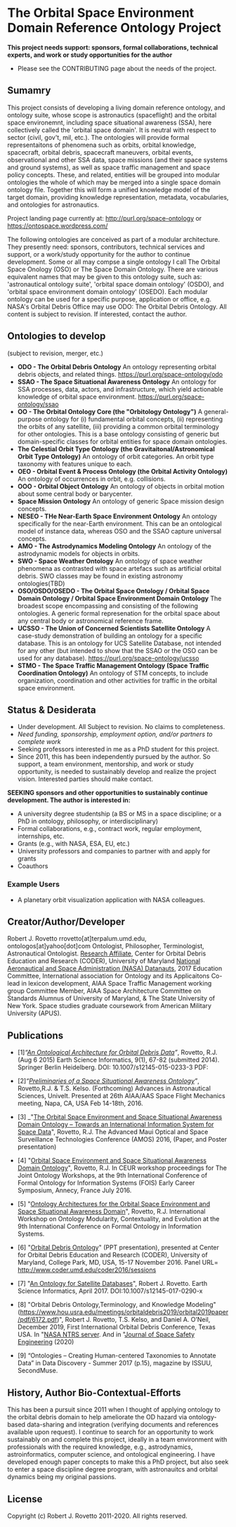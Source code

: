 # The Orbital Space Environment Domain Reference Ontology Project

**This project needs support: sponsors, formal collaborations, technical experts, and work or study opportunities for the author**
* Please see the CONTRIBUTING page about the needs of the project.

## Sumamry
This project consists of developing a living domain reference ontology, and ontology suite, whose scope is astronautics (spaceflight) and the orbital space environemnt, including space situational awareness (SSA), here collectively called the 'orbital space domain'. It is neutral with respect to sector (civil, gov't, mil, etc.). The ontologies will provide formal representaitons of phenomena such as orbits, orbital knowledge, spacecraft, orbital debris, spacecraft maneuvers, orbital events, observational and other SSA data, space missions (and their space systems and ground systems), as well as space traffic management and space policy concepts. These, and related, entities will be grouped into modular ontologies the whole of which may be merged into a single space domain ontology file. Together this will form a unified knowledge model of the target domain, providing knowledge representation, metadata, vocabularies, and ontologies for astronautics.  

Project landing page currently at: 
http://purl.org/space-ontology or 
https://ontospace.wordpress.com/

The following ontologies are conceived as part of a modular architecture. They presently need: sponsors, contributors, technical services and support, or a work/study opportunity for the author to continue development. Some or all may compse a single ontology I call The Orbital Space Onology (OSO) or The Space Domain Ontology. There are various equivalent names that may be given to this ontology suite, such as: 'astronautical ontology suite', 'orbital space domain ontology' (OSDO), and 'orbital space environment domain ontology' (OSEDO). Each modular ontology can be used for a specific purpose, application or office, e.g. NASA's Orbital Debris Office may use ODO: The Orbital Debris Ontology. All content is subject to revision. If interested, contact the author.

## Ontologies to develop
(subject to revision, merger, etc.)

* **ODO - The Orbital Debris Ontology**
  An ontology representing orbital debris objects, and related things.
  https://purl.org/space-ontology/odo
* **SSAO - The Space Situational Awareness Ontology**
  An ontology for SSA processes, data, actors, and infrastructure, which yield actionable knowledge of orbital space environment.
  https://purl.org/space-ontology/ssao
* **OO - The Orbital Ontology Core (the "Orbitology Ontology")**
  A general-purpose ontology for (i) fundamental orbital concepts, (ii) representing the orbits of any satellite, (iii) providing a common orbital terminology for other ontologies. This is a base ontology consisting of generic but domain-specific classes for orbital entities for space domain ontologies. 
* **The Celestial Orbit Type Ontology (the Gravitaitonal/Astronomical Orbit Type Ontology)**
An ontology of orbit categories. An orbit type taxonomy with features unique to each.
* **OEO - Orbital Event & Process Ontology (the Orbital Activity Ontology)**
  An ontology of occurrences in orbit, e.g. collisions.
* **OOO - Orbital Object Ontology**
  An ontology of objects in orbital motion about some central body or barycenter. 
* **Space Mission Ontology**
  An ontology of generic Space mission design concepts.
* **NESEO - THe Near-Earth Space Environment Ontology**
  An ontology specifically for the near-Earth environment. This can be an ontological model of instance data, whereas OSO and the SSAO capture universal concepts. 
* **AMO - The Astrodynamics Modeling Ontology**
  An ontology of the astrodynamic models for objects in orbits. 
* **SWO - Space Weather Ontology**
  An ontology of space weather phenomena as contrasted with space artefacs such as artificial orbital debris. 
  SWO classes may be found in existing astronomy ontologies(TBD)  
* **OSO/OSDO/OSEDO - The Orbital Space Ontology / Orbital Space Domain Ontology / Orbital Space Environment Domain Ontology**
  The broadest scope encompassing and consisting of the following ontologies. A generic formal represenation for the orbital space about any central body or 
  astronomical reference frame.  
* **UCSSO - The Union of Concerned Scientists Satellite Ontology**
  A case-study demonstration of building an ontology for a specific database. This is an ontology for UCS Satellite Database, not intended for any other (but intended to show that the SSAO or the OSO can be used for any database). 
  https://purl.org/space-ontology/ucsso
* **STMO - The Space Traffic Management Ontology (Space Traffic Coordination Ontology)**
  An ontology of STM concepts, to include organization, coordination and other activities for traffic in the orbital space environment. 

## Status & Desiderata
* Under development. All Subject to revision. No claims to completeness.
* _Need funding, sponsorship, employment option, and/or partners to complete work_ 
* Seeking professors interested in me as a PhD student for this project.
* Since 2011, this has been independently pursued by the author. So support, a team environment, mentorship, and work or study opportunity, is needed to sustainably develop and realize the project vision. Interested parties should make contact.

**SEEKING sponsors and other opportunities to sustainably continue development. The author is interested in:**
* A university degree studentship (a BS or MS in a space discipline; or a PhD in ontology, philosophy, or interdisciplinary) 
* Formal collaborations, e.g., contract work, regular employment, internships, etc.
* Grants (e.g., with NASA, ESA, EU, etc.)
* University professors and companies to partner with and apply for grants 
* Coauthors

### Example Users
* A planetary orbit visualization application with NASA colleagues.

## Creator/Author/Developer
Robert J. Rovetto
rrovetto[at]terpalum.umd.edu, ontologos[at]yahoo[dot]com
Ontologist, Philosopher, Terminologist, Astronautical Ontologist.
[Research Affiliate](http://www.coder.umd.edu/node/287), Center for Orbital Debris Education and Research (CODER), University of Maryland
[National Aeronautical and Space Administration (NASA) Datanauts](https://open.nasa.gov/explore/datanauts/2017/spring/), 2017
Education Committee, International association for Ontology and its Applicaitons
Co-lead in lexicon development, AIAA Space Traffic Management working group
Committee Member, AIAA Space Architecture Committee on Standards
Alumnus of University of Maryland, & The State University of New York. 
Space studies graduate coursework from American Military University (APUS).

## Publications
* [1]_“[An Ontological Architecture for Orbital Debris Data](http://link.springer.com/article/10.1007/s12145-015-0233-3)”_, Rovetto, R.J. (Aug 6 2015) Earth Science Informatics, 9(1), 67-82 (submitted 2014). Springer Berlin Heidelberg. DOI: 10.1007/s12145-015-0233-3
PDF: 

* [2]_“[Preliminaries of a Space Situational Awareness Ontology](https://arxiv.org/ftp/arxiv/papers/1606/1606.01924.pdf)”_, Rovetto,R.J. & T.S. Kelso. (Forthcoming) Advances in Astronautical Sciences, Univelt. Presented at 26th AIAA/AAS Space Flight Mechanics meeting, Napa, CA, USA Feb 14-18th, 2016.

* [3] _"[The Orbital Space Environment and Space Situational Awareness Domain Ontology – Towards an International Information System for Space Data](http://www.amostech.com/TechnicalPapers/2016/Poster/Rovetto.pdf)", Rovetto, R.J. The Advanced Maui Optical and Space Surveillance Technologies Conference (AMOS) 2016, (Paper, and Poster presentation)

* [4] "[Orbital Space Environment and Space Situational Awareness Domain Ontology](http://ceur-ws.org/Vol-1660/ecs-paper1.pdf)", Rovetto, R.J. In CEUR workshop proceedings for The Joint Ontology Workshops, at the 9th International Conference of Formal Ontology for Information Systems (FOIS) Early Career Symposium, Annecy, France July 2016.

* [5] "[Ontology Architectures for the Orbital Space Environment and Space Situational Awareness Domain](http://ceur-ws.org/Vol-1660/womocoe-paper3.pdf)", Rovetto, R.J. International Workshop on Ontology Modularity, Contextuality, and Evolution at the 9th International Conference on Formal Ontology in Information Systems.

* [6] "[Orbital Debris Ontology](http://dx.doi.org/10.13140/RG.2.2.26231.21928)" (PPT presentation), presented at Center for Orbital Debris Education and Research (CODER), University of Maryland, College Park, MD, USA, 15-17 November 2016. Panel URL= http://www.coder.umd.edu/coder2016/sessions

* [7] "[An Ontology for Satellite Databases](https://link.springer.com/article/10.1007/s12145-017-0290-x)", Robert J. Rovetto. Earth Science Informatics, April 2017. DOI:10.1007/s12145-017-0290-x

* [8] "Orbital Debris Ontology,Terminology, and Knowledge Modeling"(https://www.hou.usra.edu/meetings/orbitaldebris2019/orbital2019paper/pdf/6172.pdf)", Robert J. Rovetto, T.S. Kelso, and Daniel A. O’Neil, December 2019, First International Orbital Debris Conference, Texas USA. In "[NASA NTRS server](https://ntrs.nasa.gov/citations/20200000988). And in "[Journal of Space Safety Engineering](https://www.sciencedirect.com/science/article/abs/pii/S2468896720300720) (2020)

* [9] “Ontologies – Creating Human-centered Taxonomies to Annotate Data” in Data Discovery - Summer 2017 (p.15), magazine by ISSUU, SecondMuse.

## History, Author Bio-Contextual-Efforts
This has been a pursuit since 2011 when I thought of applying ontology to the orbital debris domain to help ameliorate the OD hazard via ontology-based data-sharing and integration (verifying documents and references available upon request). I continue to search for an opportunity to work sustainably on and complete this project, ideally in a team environment with professionals with the required knowledge, e.g., astrodynamics, astroinformatics, computer science, and ontological engineering. I have developed enough paper concepts to make this a PhD project, but also seek to enter a space discipline degree program, with astronauitcs and orbital dynamics being my original passions. 

## License
Copyright (c) Robert J. Rovetto 2011-2020. All rights reserved.
